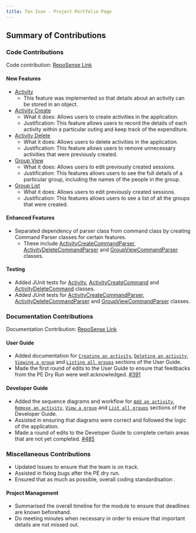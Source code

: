 ```yaml
---
title: Tan Ivan - Project Portfolio Page
---
```


## Summary of Contributions

### Code Contributions
Code contribution: [RepoSense Link](https://nus-cs2113-ay2122s2.github.io/tp-dashboard/?search=&sort=totalCommits%20dsc&sortWithin=title&timeframe=commit&mergegroup=&groupSelect=groupByRepos&breakdown=true&checkedFileTypes=docs~functional-code~test-code~other&since=2022-02-18&tabOpen=true&tabType=authorship&tabAuthor=ivanaitzliddat&tabRepo=AY2122S2-CS2113T-T10-1%2Ftp%5Bmaster%5D&authorshipIsMergeGroup=false&authorshipFileTypes=functional-code~test-code&authorshipIsBinaryFileTypeChecked=false)

#### New Features
* [Activity](https://github.com/AY2122S2-CS2113T-T10-1/tp/blob/master/src/main/java/seedu/splitlah/data/Activity.java)
  * This feature was implemented so that details about an activity can be stored in an object.
* [Activity Create](https://github.com/AY2122S2-CS2113T-T10-1/tp/blob/master/src/main/java/seedu/splitlah/command/ActivityCreateCommand.java)
  * What it does: Allows users to create activities in the application.
  * Justification: This feature allows users to record the details of each activity within a particular outing and keep track of the expenditure.
* [Activity Delete](https://github.com/AY2122S2-CS2113T-T10-1/tp/blob/master/src/main/java/seedu/splitlah/command/ActivityDeleteCommand.java)
  * What it does: Allows users to delete activities in the application.
  * Justification: This feature allows users to remove unnecessary activities that were previously created.
* [Group View](https://github.com/AY2122S2-CS2113T-T10-1/tp/blob/master/src/main/java/seedu/splitlah/command/GroupViewCommand.java)
  * What it does: Allows users to edit previously created sessions.
  * Justification: This features allows users to see the full details of a particular group, including the names of the people in the group.
* [Group List](https://github.com/AY2122S2-CS2113T-T10-1/tp/blob/master/src/main/java/seedu/splitlah/command/GroupListCommand.java)
  * What it does: Allows users to edit previously created sessions.
  * Justification: This features allows users to see a list of all the groups that were created.

#### Enhanced Features
* Separated dependency of parser class from command class by creating Command Parser classes for certain features.
  * These include [ActivityCreateCommandParser](https://github.com/AY2122S2-CS2113T-T10-1/tp/blob/master/src/main/java/seedu/splitlah/parser/commandparser/ActivityCreateCommandParser.java),
    [ActivityDeleteCommandParser](https://github.com/AY2122S2-CS2113T-T10-1/tp/blob/master/src/main/java/seedu/splitlah/parser/commandparser/ActivityDeleteCommandParser.java) and
    [GroupViewCommandParser](https://github.com/AY2122S2-CS2113T-T10-1/tp/blob/master/src/main/java/seedu/splitlah/parser/commandparser/GroupViewCommandParser.java) classes.
#### Testing
* Added JUnit tests for [Activity](https://github.com/AY2122S2-CS2113T-T10-1/tp/blob/master/src/test/java/seedu/splitlah/data/ActivityTest.java),
  [ActivityCreateCommand](https://github.com/AY2122S2-CS2113T-T10-1/tp/blob/master/src/test/java/seedu/splitlah/command/ActivityCreateCommandTest.java) and
  [ActivityDeleteCommand](https://github.com/AY2122S2-CS2113T-T10-1/tp/blob/master/src/test/java/seedu/splitlah/command/ActivityDeleteCommandTest.java) classes.
* Added JUnit tests for [ActivityCreateCommandParser](https://github.com/AY2122S2-CS2113T-T10-1/tp/blob/master/src/test/java/seedu/splitlah/parser/commandparser/ActivityCreateCommandParserTest.java),
  [ActivityDeleteCommandParser](https://github.com/AY2122S2-CS2113T-T10-1/tp/blob/master/src/test/java/seedu/splitlah/parser/commandparser/ActivityDeleteCommandParserTest.java) and
  [GroupViewCommandParser](https://github.com/AY2122S2-CS2113T-T10-1/tp/blob/master/src/test/java/seedu/splitlah/parser/commandparser/GroupViewCommandParserTest.java) classes.

### Documentation Contributions
Documentation Contribution: [RepoSense Link](https://nus-cs2113-ay2122s2.github.io/tp-dashboard/?search=&sort=totalCommits%20dsc&sortWithin=title&timeframe=commit&mergegroup=&groupSelect=groupByRepos&breakdown=true&checkedFileTypes=docs~functional-code~test-code~other&since=2022-02-18&tabOpen=true&tabType=authorship&tabAuthor=ivanaitzliddat&tabRepo=AY2122S2-CS2113T-T10-1%2Ftp%5Bmaster%5D&authorshipIsMergeGroup=false&authorshipFileTypes=docs&authorshipIsBinaryFileTypeChecked=false)

#### User Guide
* Added documentation for [`Creating an activity`](https://ay2122s2-cs2113t-t10-1.github.io/tp/UserGuide.html#creating-an-activity-activity-create),
  [`Deleting an activity`](https://ay2122s2-cs2113t-t10-1.github.io/tp/UserGuide.html#deleting-an-activity-activity-delete),
  [`Viewing a group`](https://ay2122s2-cs2113t-t10-1.github.io/tp/UserGuide.html#viewing-a-group-group-view) and
  [`Listing all groups`](https://ay2122s2-cs2113t-t10-1.github.io/tp/UserGuide.html#listing-all-groups-group-list) sections of the User Guide.
* Made the first round of edits to the User Guide to ensure that feedbacks from the PE Dry Run were well acknowledged. [#391](https://github.com/AY2122S2-CS2113T-T10-1/tp/pull/391/files)

#### Developer Guide
* Added the sequence diagrams and workflow for [`Add an activity`](https://ay2122s2-cs2113t-t10-1.github.io/tp/DeveloperGuide.html#add-an-activity),
  [`Remove an activity`](https://ay2122s2-cs2113t-t10-1.github.io/tp/DeveloperGuide.html#remove-an-activity),
  [`View a group`](https://ay2122s2-cs2113t-t10-1.github.io/tp/DeveloperGuide.html#view-a-group) and
  [`List all groups`](https://ay2122s2-cs2113t-t10-1.github.io/tp/DeveloperGuide.html#list-groups) sections of the Developer Guide.
* Assisted in ensuring that diagrams were correct and followed the logic of the application.
* Made a round of edits to the Developer Guide to complete certain areas that are not yet completed. [#485](https://github.com/AY2122S2-CS2113T-T10-1/tp/pull/485/files)

### Miscellaneous Contributions
* Updated Issues to ensure that the team is on track.
* Assisted in fixing bugs after the PE dry run.
* Ensured that as much as possible, overall coding standardisation .

#### Project Management
* Summarised the overall timeline for the module to ensure that deadlines are known beforehand.
* Do meeting minutes when necessary in order to ensure that important details are not missed out.
